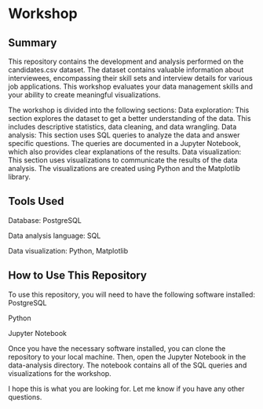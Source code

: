 # Workshop
## Summary
This repository contains the development and analysis performed on the candidates.csv dataset. The dataset contains valuable information about interviewees, encompassing their skill sets and interview details for various job applications. This workshop evaluates your data management skills and your ability to create meaningful visualizations.


The workshop is divided into the following sections:
Data exploration:
This section explores the dataset to get a better understanding of the data. This includes descriptive statistics, data cleaning, and data wrangling.
Data analysis:
This section uses SQL queries to analyze the data and answer specific questions. The queries are documented in a Jupyter Notebook, which also provides clear explanations of the results.
Data visualization:
This section uses visualizations to communicate the results of the data analysis. The visualizations are created using Python and the Matplotlib library.
## Tools Used
Database: PostgreSQL

Data analysis language: SQL

Data visualization: Python, Matplotlib
## How to Use This Repository
To use this repository, you will need to have the following software installed:
PostgreSQL

Python

Jupyter Notebook

Once you have the necessary software installed, you can clone the repository to your local machine. Then, open the Jupyter Notebook in the data-analysis directory. The notebook contains all of the SQL queries and visualizations for the workshop.

I hope this is what you are looking for. Let me know if you have any other questions.
